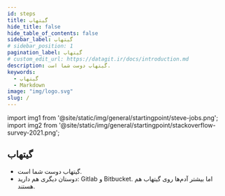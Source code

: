 ```yaml
---
id: steps
title: گیتهاب
hide_title: false
hide_table_of_contents: false
sidebar_label: گیتهاب
# sidebar_position: 1
pagination_label: گیتهاب
# custom_edit_url: https://datagit.ir/docs/introduction.md
description: گیتهاب دوست شما است.
keywords:
  - گیتهاب
  - Markdown
image: "img/logo.svg"
slug: /
---
```


import img1 from '@site/static/img/general/startingpoint/steve-jobs.png';
import img2 from '@site/static/img/general/startingpoint/stackoverflow-survey-2021.png';

## **گیتهاب**

- گیتهاب دوست شما است. 
- دوستان دیگری هم دارید: Gitlab و Bitbucket. اما بیشتر آدم‌ها روی گیتهاب هم هستند.
